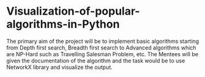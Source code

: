 # Visualization-of-popular-algorithms-in-Python
The primary aim of the project will be to implement basic algorithms starting from Depth first search, Breadth first search to Advanced algorithms which are NP-Hard such as Travelling Salesman Problem, etc. The Mentees will be given the documentation of the algorithm and the task would be to use NetworkX library and visualize the output.
